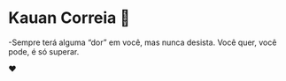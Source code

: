  # Kauan Correia 🐣
-Sempre terá alguma “dor” em você, mas nunca desista. Você quer, você pode, é só superar.

❤️ 
<!---
kauanzin123/kauanzin123 is a ✨ special ✨ repository because its `README.md` (this file) appears on your GitHub profile.
You can click the Preview link to take a look at your changes.
--->
